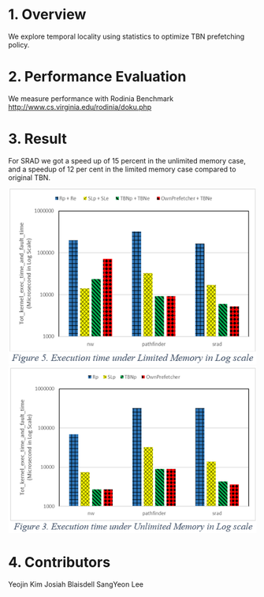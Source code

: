 # 1. Overview
We explore temporal locality using statistics to optimize TBN prefetching policy. 

# 2. Performance Evaluation 
We measure performance with Rodinia Benchmark
http://www.cs.virginia.edu/rodinia/doku.php

# 3. Result
For SRAD we got a speed up of 15 percent in the unlimited memory case, and a speedup of 12 per cent in the limited memory case compared to original TBN. 

![alt text](https://github.com/yeojinia/gpu_tbntl_prefetcher/blob/main/limited_memory_result.png?raw=true)
![alt text](https://github.com/yeojinia/gpu_tbntl_prefetcher/blob/main/unlimited_memory_result.PNG?raw=true)

# 4. Contributors
Yeojin Kim
Josiah Blaisdell
SangYeon Lee

